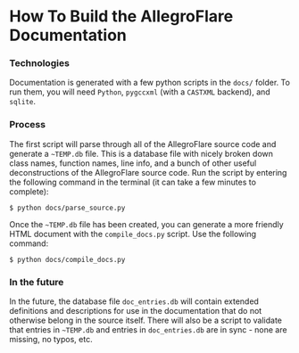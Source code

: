 # How To Build the AllegroFlare Documentation

### Technologies

Documentation is generated with a few python scripts in the `docs/` folder.  To run them, you will need `Python`, `pygccxml` (with a `CASTXML` backend), and `sqlite`.

### Process

The first script will parse through all of the AllegroFlare source code and generate a `~TEMP.db` file.  This is a database file with nicely broken down class names, function names, line info, and a bunch of other useful deconstructions of the AllegroFlare source code.  Run the script by entering the following command in the terminal (it can take a few minutes to complete):

```
$ python docs/parse_source.py
```

Once the `~TEMP.db` file has been created, you can generate a more friendly HTML document with the `compile_docs.py` script.  Use the following command:

```
$ python docs/compile_docs.py
```

### In the future

In the future, the database file `doc_entries.db` will contain extended definitions and descriptions for use in the documentation that do not otherwise belong in the source itself.  There will also be a script to validate that entries in `~TEMP.db` and entries in `doc_entries.db` are in sync - none are missing, no typos, etc.
